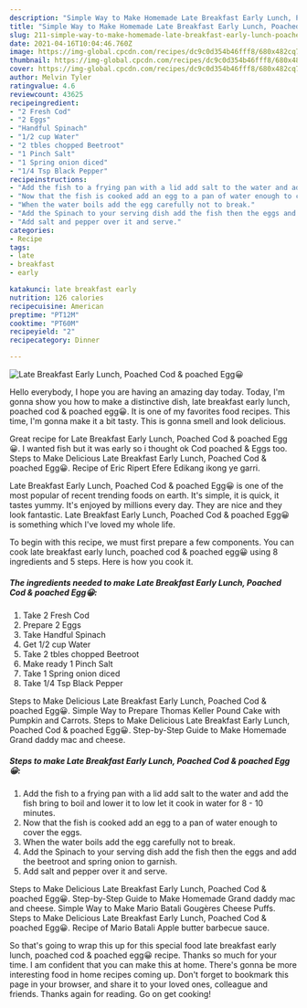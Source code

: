 ```yaml
---
description: "Simple Way to Make Homemade Late Breakfast Early Lunch, Poached Cod &amp;amp; poached Egg😀"
title: "Simple Way to Make Homemade Late Breakfast Early Lunch, Poached Cod &amp;amp; poached Egg😀"
slug: 211-simple-way-to-make-homemade-late-breakfast-early-lunch-poached-cod-and-amp-poached-egg
date: 2021-04-16T10:04:46.760Z
image: https://img-global.cpcdn.com/recipes/dc9c0d354b46fff8/680x482cq70/late-breakfast-early-lunch-poached-cod-poached-egg-recipe-main-photo.jpg
thumbnail: https://img-global.cpcdn.com/recipes/dc9c0d354b46fff8/680x482cq70/late-breakfast-early-lunch-poached-cod-poached-egg-recipe-main-photo.jpg
cover: https://img-global.cpcdn.com/recipes/dc9c0d354b46fff8/680x482cq70/late-breakfast-early-lunch-poached-cod-poached-egg-recipe-main-photo.jpg
author: Melvin Tyler
ratingvalue: 4.6
reviewcount: 43625
recipeingredient:
- "2 Fresh Cod"
- "2 Eggs"
- "Handful Spinach"
- "1/2 cup Water"
- "2 tbles chopped Beetroot"
- "1 Pinch Salt"
- "1 Spring onion diced"
- "1/4 Tsp Black Pepper"
recipeinstructions:
- "Add the fish to a frying pan with a lid add salt to the water and add the fish bring to boil and lower it to low let it cook in water for 8 - 10 minutes."
- "Now that the fish is cooked add an egg to a pan of water enough to cover the eggs."
- "When the water boils add the egg carefully not to break."
- "Add the Spinach to your serving dish add the fish then the eggs and add the beetroot and spring onion to garnish."
- "Add salt and pepper over it and serve."
categories:
- Recipe
tags:
- late
- breakfast
- early

katakunci: late breakfast early 
nutrition: 126 calories
recipecuisine: American
preptime: "PT12M"
cooktime: "PT60M"
recipeyield: "2"
recipecategory: Dinner

---
```



![Late Breakfast Early Lunch, Poached Cod &amp; poached Egg😀](https://img-global.cpcdn.com/recipes/dc9c0d354b46fff8/680x482cq70/late-breakfast-early-lunch-poached-cod-poached-egg-recipe-main-photo.jpg)

Hello everybody, I hope you are having an amazing day today. Today, I'm gonna show you how to make a distinctive dish, late breakfast early lunch, poached cod &amp; poached egg😀. It is one of my favorites food recipes. This time, I'm gonna make it a bit tasty. This is gonna smell and look delicious.

Great recipe for Late Breakfast Early Lunch, Poached Cod &amp; poached Egg😀. I wanted fish but it was early so i thought ok Cod poached &amp; Eggs too. Steps to Make Delicious Late Breakfast Early Lunch, Poached Cod &amp; poached Egg😀. Recipe of Eric Ripert Efere Edikang ikong ye garri.

Late Breakfast Early Lunch, Poached Cod &amp; poached Egg😀 is one of the most popular of recent trending foods on earth. It's simple, it is quick, it tastes yummy. It's enjoyed by millions every day. They are nice and they look fantastic. Late Breakfast Early Lunch, Poached Cod &amp; poached Egg😀 is something which I've loved my whole life.


To begin with this recipe, we must first prepare a few components. You can cook late breakfast early lunch, poached cod &amp; poached egg😀 using 8 ingredients and 5 steps. Here is how you cook it.

<!--inarticleads1-->

##### The ingredients needed to make Late Breakfast Early Lunch, Poached Cod &amp; poached Egg😀:

1. Take 2 Fresh Cod
1. Prepare 2 Eggs
1. Take Handful Spinach
1. Get 1/2 cup Water
1. Take 2 tbles chopped Beetroot
1. Make ready 1 Pinch Salt
1. Take 1 Spring onion diced
1. Take 1/4 Tsp Black Pepper


Steps to Make Delicious Late Breakfast Early Lunch, Poached Cod &amp; poached Egg😀. Simple Way to Prepare Thomas Keller Pound Cake with Pumpkin and Carrots. Steps to Make Delicious Late Breakfast Early Lunch, Poached Cod &amp; poached Egg😀. Step-by-Step Guide to Make Homemade Grand daddy mac and cheese. 

<!--inarticleads2-->

##### Steps to make Late Breakfast Early Lunch, Poached Cod &amp; poached Egg😀:

1. Add the fish to a frying pan with a lid add salt to the water and add the fish bring to boil and lower it to low let it cook in water for 8 - 10 minutes.
1. Now that the fish is cooked add an egg to a pan of water enough to cover the eggs.
1. When the water boils add the egg carefully not to break.
1. Add the Spinach to your serving dish add the fish then the eggs and add the beetroot and spring onion to garnish.
1. Add salt and pepper over it and serve.


Steps to Make Delicious Late Breakfast Early Lunch, Poached Cod &amp; poached Egg😀. Step-by-Step Guide to Make Homemade Grand daddy mac and cheese. Simple Way to Make Mario Batali Gougères Cheese Puffs. Steps to Make Delicious Late Breakfast Early Lunch, Poached Cod &amp; poached Egg😀. Recipe of Mario Batali Apple butter barbecue sauce. 

So that's going to wrap this up for this special food late breakfast early lunch, poached cod &amp; poached egg😀 recipe. Thanks so much for your time. I am confident that you can make this at home. There's gonna be more interesting food in home recipes coming up. Don't forget to bookmark this page in your browser, and share it to your loved ones, colleague and friends. Thanks again for reading. Go on get cooking!
